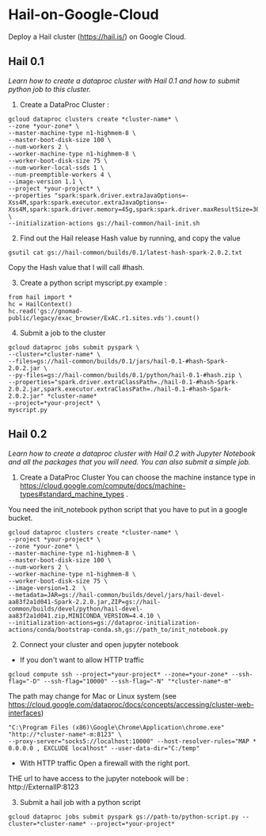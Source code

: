 # Hail-on-Google-Cloud


Deploy a Hail cluster (https://hail.is/) on Google Cloud.


## Hail 0.1
*Learn how to create a dataproc cluster with Hail 0.1 and how to submit python job to this cluster.*

1. Create a DataProc Cluster : 
```
gcloud dataproc clusters create *cluster-name* \
--zone *your-zone* \
--master-machine-type n1-highmem-8 \
--master-boot-disk-size 100 \
--num-workers 2 \
--worker-machine-type n1-highmem-8 \
--worker-boot-disk-size 75 \
--num-worker-local-ssds 1 \
--num-preemptible-workers 4 \
--image-version 1.1 \
--project *your-project* \
--properties "spark:spark.driver.extraJavaOptions=-Xss4M,spark:spark.executor.extraJavaOptions=-Xss4M,spark:spark.driver.memory=45g,spark:spark.driver.maxResultSize=30g,spark:spark.task.maxFailures=20,spark:spark.kryoserializer.buffer.max=1g,hdfs:dfs.replication=1" \
--initialization-actions gs://hail-common/hail-init.sh
```

2. Find out the Hail release Hash value  by running, and copy the value
```
gsutil cat gs://hail-common/builds/0.1/latest-hash-spark-2.0.2.txt
```
Copy the Hash value that I will call #hash. 

3. Create a python script myscript.py 
example : 
```
from hail import *
hc = HailContext()
hc.read('gs://gnomad-public/legacy/exac_browser/ExAC.r1.sites.vds').count()
```
4. Submit a job to the cluster
```
gcloud dataproc jobs submit pyspark \
--cluster=*cluster-name* \
--files=gs://hail-common/builds/0.1/jars/hail-0.1-#hash-Spark-2.0.2.jar \
--py-files=gs://hail-common/builds/0.1/python/hail-0.1-#hash.zip \
--properties="spark.driver.extraClassPath=./hail-0.1-#hash-Spark-2.0.2.jar,spark.executor.extraClassPath=./hail-0.1-#hash-Spark-2.0.2.jar" *cluster-name*
--project=*your-project* \
myscript.py 
```

## Hail 0.2
*Learn how to create a dataproc cluster with Hail 0.2 with Jupyter Notebook and all the packages that you will need. You can also submit a simple job.*

1. Create a DataProc Cluster
You can choose the machine instance type in
https://cloud.google.com/compute/docs/machine-types#standard_machine_types .

You need the init_notebook python script that you have to put in a google bucket. 
```
gcloud dataproc clusters create *cluster-name* \
--project *your-project* \
--zone *your-zone* \
--master-machine-type n1-highmem-8 \
--master-boot-disk-size 100 \
--num-workers 2 \
--worker-machine-type n1-highmem-8 \
--worker-boot-disk-size 75 \
--image-version=1.2  \
--metadata=JAR=gs://hail-common/builds/devel/jars/hail-devel-aa83f2a1d041-Spark-2.2.0.jar,ZIP=gs://hail-common/builds/devel/python/hail-devel-aa83f2a1d041.zip,MINICONDA_VERSION=4.4.10 \
--initialization-actions=gs://dataproc-initialization-actions/conda/bootstrap-conda.sh,gs://path_to/init_notebook.py
```

2. Connect your cluster and open jupyter notebook
- If you don't want to allow HTTP traffic
```
gcloud compute ssh --project=*your-project* --zone=*your-zone* --ssh-flag="-D" --ssh-flag="10000" --ssh-flag="-N" "*cluster-name*-m"
```
The path may change for Mac or Linux system (see https://cloud.google.com/dataproc/docs/concepts/accessing/cluster-web-interfaces)
```
"C:\Program Files (x86)\Google\Chrome\Application\chrome.exe" "http://*cluster-name*-m:8123" \
--proxy-server="socks5://localhost:10000" --host-resolver-rules="MAP * 0.0.0.0 , EXCLUDE localhost" --user-data-dir="C:/temp"
```
- With HTTP traffic
Open a firewall with the right port.

THE url to have access to the jupyter notebook will be : http://ExternalIP:8123

3. Submit a hail job with a python script 
```
gcloud dataproc jobs submit pyspark gs://path-to/python-script.py --cluster=*cluster-name* --project=*your-project*
```


